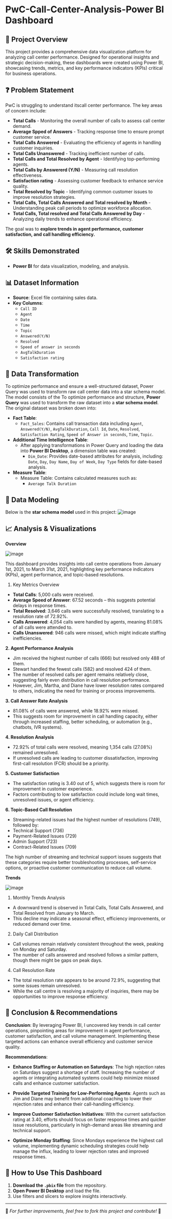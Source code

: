 # **PwC-Call-Center-Analysis-Power BI Dashboard**
## 📌 **Project Overview**
This project provides a comprehensive data visualization platform for analyzing call center performance. Designed for operational insights and strategic decision-making, these dashboards were created using Power BI, showcasing trends, metrics, and key performance indicators (KPIs) critical for business operations.

## ❓ **Problem Statement**
PwC is struggling to understand itscall center performance. The key areas of concern include:
- **Total Calls** - Monitoring the overall number of calls to assess call center demand.
- **Average Spped of Answers** - Tracking response time to ensure prompt customer service.
- **Total Calls Answered** - Evaluating the efficiency of agents in handling customer inquiries.
- **Total Calls Unanswered** - Tracking inefficient number of calls.
- **Total Calls and Total Resolved by Agent** - Identifying top-performing agents.
- **Total Calls by Answererd (Y/N)** - Measuring call resolution effectiveness.
- **Satisfaction rating** - Assessing customer feedback to enhance service quality.
- **Total Resolved by Topic** - Identifying common customer issues to improve resolution strategies.
- **Total Calls, Total Calls Answered and Total resolved by Month** - Understanding peak call periods to optimize workforce allocation.
- **Total Calls, Total resolved and Total Calls Answered by Day** - Analyzing daily trends to enhance operational efficiency.

The goal was to **explore trends in agent performance, customer satisfaction, and call handling efficiency.**

## 🛠️ **Skills Demonstrated**
- __Power BI__ for data visualization, modeling, and analysis.

## 📊 **Dataset Information**
- **Source**: Excel file containing sales data.
- **Key Columns**:
  - `Call ID`
  - `Agent`
  - `Date`
  - `Time`
  - `Topic`
  - `Answered(Y/N)`
  - `Resolved`
  - `Speed of answer in seconds`
  - `AvgTalkDuration`
  - `Satisfaction rating`

## 🔄 **Data Transformation**
To optimize performance and ensure a well-structured dataset, Power Query was used to transform raw call center data into a star schema model. The model consists of the To optimize performance and structure, **Power Query** was used to transform the raw dataset into a **star schema model**. The original dataset was broken down into:
- **Fact Table**:
  - `Fact_Sales`: Contains call transaction data including `Agent`, `Answered(Y/N)`, `AvgTalkDuration`, `Call Id`, `Date`, `Resolved`, `Satisfaction Rating`, `Speed of Answer in seconds`, `Time`, `Topic`.
- **Additional Time Intelligence Table**:
  - After applying transformations in Power Query and loading the data into **Power BI Desktop**, a dimension table was created:
    - `Dim_Date`: Provides date-based attributes for analysis, including: `Date`, `Day`, `Day Name`, `Day of Week`, `Day Type` fields for date-based analysis.
- **Measure Table**:
  - Measure Table: Contains calculated measures such as:
    -  `Average Talk Duration`

## 📐 **Data Modeling**
Below is the **star schema model** used in this project:
![image](https://github.com/user-attachments/assets/57ae7487-7a32-425d-b67f-450e79d670c3)

## 📈 **Analysis & Visualizations**

**Overview**

![image](https://github.com/user-attachments/assets/2266e182-10a2-411c-968f-e8f15baef0bd)

This dashboard provides insights into call centre operations from January 1st, 2021, to March 31st, 2021, highlighting key performance indicators (KPIs), agent performance, and topic-based resolutions.

1. Key Metrics Overview
   
- **Total Calls**: 5,000 calls were received.
- **Average Speed of Answer**: 67.52 seconds – this suggests potential delays in response times.
- **Total Resolved**: 3,646 calls were successfully resolved, translating to a resolution rate of 72.92%.
- **Calls Answered**: 4,054 calls were handled by agents, meaning 81.08% of all calls were attended to.
- **Calls Unanswered**: 946 calls were missed, which might indicate staffing inefficiencies.

**2. Agent Performance Analysis**
   
- Jim received the highest number of calls (666) but resolved only 488 of them.
- Stewart handled the fewest calls (582) and resolved 424 of them.
- The number of resolved calls per agent remains relatively close, suggesting fairly even distribution in call resolution performance.
- However, Jim, Martha, and Diane have lower resolution rates compared to others, indicating the need for training or process improvements.

**3. Call Answer Rate Analysis**
   
- 81.08% of calls were answered, while 18.92% were missed.
- This suggests room for improvement in call handling capacity, either through increased staffing, better scheduling, or automation (e.g., chatbots, IVR systems).

**4. Resolution Analysis**
- 72.92% of total calls were resolved, meaning 1,354 calls (27.08%) remained unresolved.
- If unresolved calls are leading to customer dissatisfaction, improving first-call resolution (FCR) should be a priority.

**5. Customer Satisfaction**
- The satisfaction rating is 3.40 out of 5, which suggests there is room for improvement in customer experience.
- Factors contributing to low satisfaction could include long wait times, unresolved issues, or agent efficiency.

**6. Topic-Based Call Resolution**
   
- Streaming-related issues had the highest number of resolutions (749), followed by:
- Technical Support (736)
- Payment-Related Issues (729)
- Admin Support (723)
- Contract-Related Issues (709)
  
The high number of streaming and technical support issues suggests that these categories require better troubleshooting processes, self-service options, or proactive customer communication to reduce call volume.

**Trends**

![image](https://github.com/user-attachments/assets/206fc629-cf08-40df-a88f-8dd1427fbd50)


1. Monthly Trends Analysis
   
- A downward trend is observed in Total Calls, Total Calls Answered, and Total Resolved from January to March.
- This decline may indicate a seasonal effect, efficiency improvements, or reduced demand over time.

2. Daily Call Distribution
   
- Call volumes remain relatively consistent throughout the week, peaking on Monday and Saturday.
- The number of calls answered and resolved follows a similar pattern, though there might be gaps on peak days.

4. Call Resolution Rate
   
- The total resolution rate appears to be around 72.9%, suggesting that some issues remain unresolved.
- While the call centre is resolving a majority of inquiries, there may be opportunities to improve response efficiency.


## 📌 **Conclusion & Recommendations**

**Conclusion**:
By leveraging Power BI, I uncovered key trends in call center operations, pinpointing areas for improvement in agent performance, customer satisfaction, and call volume management. Implementing these targeted actions can enhance overall efficiency and customer service quality.

**Recommendations**:
- **Enhance Staffing or Automation on Saturdays**: The high rejection rates on Saturdays suggest a shortage of staff. Increasing the number of agents or integrating automated systems could help minimize missed calls and enhance customer satisfaction.

- **Provide Targeted Training for Low-Performing Agents**: Agents such as Jim and Diane may benefit from additional coaching to lower their rejection rates and enhance their call-handling efficiency.

- **Improve Customer Satisfaction Initiatives**: With the current satisfaction rating at 3.40, efforts should focus on faster response times and quicker issue resolutions, particularly in high-demand areas like streaming and technical support.

- **Optimize Monday Staffing**: Since Mondays experience the highest call volume, implementing dynamic scheduling strategies could help manage the influx, leading to lower rejection rates and improved response times.
  
## 🚀 **How to Use This Dashboard**
1. **Download the `.pbix` file** from the repository.
2. **Open Power BI Desktop** and load the file.
3. Use filters and slicers to explore insights interactively.

---
🔗 *For further improvements, feel free to fork this project and contribute!* 🚀


